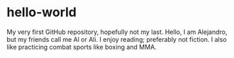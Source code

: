 # hello-world
My very first GitHub repository, hopefully not my last.
Hello, I am Alejandro, but my friends call me Al or Ali.
I enjoy reading; preferably not fiction. I also like practicing combat sports like boxing and MMA.
